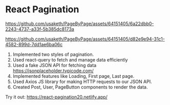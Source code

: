 # React Pagination

https://github.com/usaketh/PageByPage/assets/64151405/6a22dbb0-2243-4737-a33f-5b385dc8173a

https://github.com/usaketh/PageByPage/assets/64151405/d82e9e94-31c1-4582-899d-7dd1ae6ba06c

1. Implemented two styles of pagination.
2. Used react-query to fetch and manage data efficiently
3. Used a fake JSON API for fetching data https://jsonplaceholder.typicode.com/
4. Implemented features like Loading, First page, Last page.
5. Used Axios JS library for making HTTP requests to our JSON API.
6. Created Post, User, PageButton components to render the data.

Try it out: https://react-pagination20.netlify.app/

